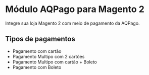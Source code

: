 # Módulo AQPago para Magento 2

Integre sua loja Magento 2 com meio de pagamento da AQPago.
## Tipos de pagamentos
- Pagamento com cartão
- Pagamento Multipo com 2 cartões
- Pagamento Multipo com cartão + Boleto
- Pagamento com Boleto
